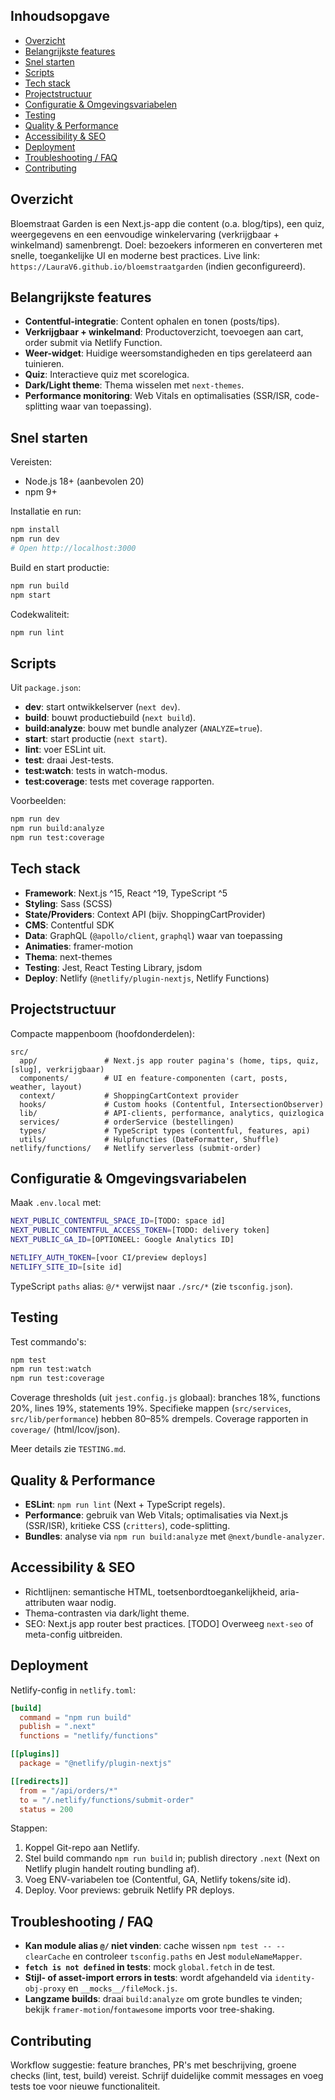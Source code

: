 ## Inhoudsopgave

- [Overzicht](#overzicht)
- [Belangrijkste features](#belangrijkste-features)
- [Snel starten](#snel-starten)
- [Scripts](#scripts)
- [Tech stack](#tech-stack)
- [Projectstructuur](#projectstructuur)
- [Configuratie & Omgevingsvariabelen](#configuratie--omgevingsvariabelen)
- [Testing](#testing)
- [Quality & Performance](#quality--performance)
- [Accessibility & SEO](#accessibility--seo)
- [Deployment](#deployment)
- [Troubleshooting / FAQ](#troubleshooting--faq)
- [Contributing](#contributing)

## Overzicht

Bloemstraat Garden is een Next.js-app die content (o.a. blog/tips), een quiz, weergegevens en een eenvoudige winkelervaring (verkrijgbaar + winkelmand) samenbrengt. Doel: bezoekers informeren en converteren met snelle, toegankelijke UI en moderne best practices. Live link: `https://LauraV6.github.io/bloemstraatgarden` (indien geconfigureerd).

## Belangrijkste features

- **Contentful-integratie**: Content ophalen en tonen (posts/tips).  
- **Verkrijgbaar + winkelmand**: Productoverzicht, toevoegen aan cart, order submit via Netlify Function.
- **Weer-widget**: Huidige weersomstandigheden en tips gerelateerd aan tuinieren.  
- **Quiz**: Interactieve quiz met scorelogica.  
- **Dark/Light theme**: Thema wisselen met `next-themes`.  
- **Performance monitoring**: Web Vitals en optimalisaties (SSR/ISR, code-splitting waar van toepassing).

## Snel starten

Vereisten:
- Node.js 18+ (aanbevolen 20)
- npm 9+

Installatie en run:

```bash
npm install
npm run dev
# Open http://localhost:3000
```

Build en start productie:

```bash
npm run build
npm start
```

Codekwaliteit:

```bash
npm run lint
```

## Scripts

Uit `package.json`:

- **dev**: start ontwikkelserver (`next dev`).
- **build**: bouwt productiebuild (`next build`).
- **build:analyze**: bouw met bundle analyzer (`ANALYZE=true`).
- **start**: start productie (`next start`).
- **lint**: voer ESLint uit.
- **test**: draai Jest-tests.
- **test:watch**: tests in watch-modus.
- **test:coverage**: tests met coverage rapporten.

Voorbeelden:

```bash
npm run dev
npm run build:analyze
npm run test:coverage
```

## Tech stack

- **Framework**: Next.js ^15, React ^19, TypeScript ^5
- **Styling**: Sass (SCSS)
- **State/Providers**: Context API (bijv. ShoppingCartProvider)
- **CMS**: Contentful SDK
- **Data**: GraphQL (`@apollo/client`, `graphql`) waar van toepassing
- **Animaties**: framer-motion
- **Thema**: next-themes
- **Testing**: Jest, React Testing Library, jsdom
- **Deploy**: Netlify (`@netlify/plugin-nextjs`, Netlify Functions)

## Projectstructuur

Compacte mappenboom (hoofdonderdelen):

```
src/
  app/               # Next.js app router pagina's (home, tips, quiz, [slug], verkrijgbaar)
  components/        # UI en feature-componenten (cart, posts, weather, layout)
  context/           # ShoppingCartContext provider
  hooks/             # Custom hooks (Contentful, IntersectionObserver)
  lib/               # API-clients, performance, analytics, quizlogica
  services/          # orderService (bestellingen)
  types/             # TypeScript types (contentful, features, api)
  utils/             # Hulpfuncties (DateFormatter, Shuffle)
netlify/functions/   # Netlify serverless (submit-order)
```

## Configuratie & Omgevingsvariabelen

Maak `.env.local` met:

```bash
NEXT_PUBLIC_CONTENTFUL_SPACE_ID=[TODO: space id]
NEXT_PUBLIC_CONTENTFUL_ACCESS_TOKEN=[TODO: delivery token]
NEXT_PUBLIC_GA_ID=[OPTIONEEL: Google Analytics ID]

NETLIFY_AUTH_TOKEN=[voor CI/preview deploys]
NETLIFY_SITE_ID=[site id]
```

TypeScript `paths` alias: `@/*` verwijst naar `./src/*` (zie `tsconfig.json`).

## Testing

Test commando's:

```bash
npm test
npm run test:watch
npm run test:coverage
```

Coverage thresholds (uit `jest.config.js` globaal): branches 18%, functions 20%, lines 19%, statements 19%. Specifieke mappen (`src/services`, `src/lib/performance`) hebben 80–85% drempels. Coverage rapporten in `coverage/` (html/lcov/json).

Meer details zie `TESTING.md`.

## Quality & Performance

- **ESLint**: `npm run lint` (Next + TypeScript regels).
- **Performance**: gebruik van Web Vitals; optimalisaties via Next.js (SSR/ISR), kritieke CSS (`critters`), code-splitting.  
- **Bundles**: analyse via `npm run build:analyze` met `@next/bundle-analyzer`.

## Accessibility & SEO

- Richtlijnen: semantische HTML, toetsenbordtoegankelijkheid, aria-attributen waar nodig.
- Thema-contrasten via dark/light theme.  
- SEO: Next.js app router best practices. [TODO] Overweeg `next-seo` of meta-config uitbreiden.

## Deployment

Netlify-config in `netlify.toml`:

```toml
[build]
  command = "npm run build"
  publish = ".next"
  functions = "netlify/functions"

[[plugins]]
  package = "@netlify/plugin-nextjs"

[[redirects]]
  from = "/api/orders/*"
  to = "/.netlify/functions/submit-order"
  status = 200
```

Stappen:

1. Koppel Git-repo aan Netlify.
2. Stel build commando `npm run build` in; publish directory `.next` (Next on Netlify plugin handelt routing bundling af).
3. Voeg ENV-variabelen toe (Contentful, GA, Netlify tokens/site id).
4. Deploy. Voor previews: gebruik Netlify PR deploys.

## Troubleshooting / FAQ

- **Kan module alias `@/` niet vinden**: cache wissen `npm test -- --clearCache` en controleer `tsconfig.paths` en Jest `moduleNameMapper`.
- **`fetch is not defined` in tests**: mock `global.fetch` in de test.
- **Stijl- of asset-import errors in tests**: wordt afgehandeld via `identity-obj-proxy` en `__mocks__/fileMock.js`.
- **Langzame builds**: draai `build:analyze` om grote bundles te vinden; bekijk `framer-motion`/`fontawesome` imports voor tree-shaking.

## Contributing

Workflow suggestie: feature branches, PR's met beschrijving, groene checks (lint, test, build) vereist. Schrijf duidelijke commit messages en voeg tests toe voor nieuwe functionaliteit.
